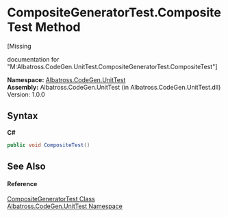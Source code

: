 # CompositeGeneratorTest.CompositeTest Method 
 

\[Missing <summary> documentation for "M:Albatross.CodeGen.UnitTest.CompositeGeneratorTest.CompositeTest"\]

**Namespace:**&nbsp;<a href="c635ed64-0af7-fe2b-cfaf-82d8fce8d294">Albatross.CodeGen.UnitTest</a><br />**Assembly:**&nbsp;Albatross.CodeGen.UnitTest (in Albatross.CodeGen.UnitTest.dll) Version: 1.0.0

## Syntax

**C#**<br />
``` C#
public void CompositeTest()
```


## See Also


#### Reference
<a href="2d1cdcff-82a6-c90c-b017-47bc47ce2c06">CompositeGeneratorTest Class</a><br /><a href="c635ed64-0af7-fe2b-cfaf-82d8fce8d294">Albatross.CodeGen.UnitTest Namespace</a><br />
